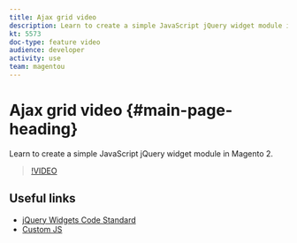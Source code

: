 ```yaml
---
title: Ajax grid video
description: Learn to create a simple JavaScript jQuery widget module in Magento 2.
kt: 5573
doc-type: feature video
audience: developer
activity: use
team: magentou
---
```


# Ajax grid video {#main-page-heading}

Learn to create a simple JavaScript jQuery widget module in Magento 2.

>[!VIDEO](https://video.tv.adobe.com/v/35761?quality=12&learn=on)

## Useful links

* [jQuery Widgets Code Standard](https://devdocs.magento.com/guides/v2.4/coding-standards/code-standard-jquery-widgets.html)
* [Custom JS](https://devdocs.magento.com/guides/v2.4/javascript-dev-guide/javascript/custom_js.html)
